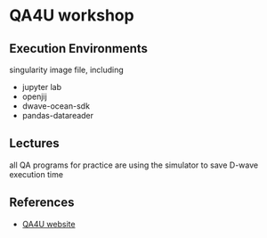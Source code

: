 # QA4U workshop

## Execution Environments
singularity image file, including 
- jupyter lab
- openjij
- dwave-ocean-sdk
- pandas-datareader

## Lectures
all QA programs for practice are using the simulator to save D-wave execution time

## References
- [QA4U website](https://altema.is.tohoku.ac.jp/QA4U/)